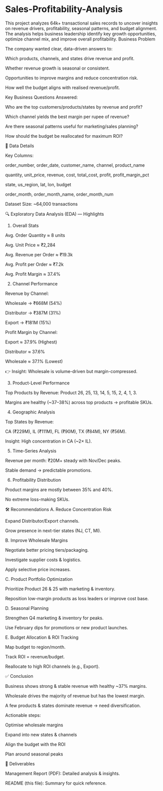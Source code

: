 # Sales-Profitability-Analysis
This project analyzes 64k+ transactional sales records to uncover insights on revenue drivers, profitability, seasonal patterns, and budget alignment. The analysis helps business leadership identify key growth opportunities, optimize channel mix, and improve overall profitability.
Business Problem

The company wanted clear, data-driven answers to:

Which products, channels, and states drive revenue and profit.

Whether revenue growth is seasonal or consistent.

Opportunities to improve margins and reduce concentration risk.

How well the budget aligns with realised revenue/profit.

Key Business Questions Answered:

Who are the top customers/products/states by revenue and profit?

Which channel yields the best margin per rupee of revenue?

Are there seasonal patterns useful for marketing/sales planning?

How should the budget be reallocated for maximum ROI?

📂 Data Details

Key Columns:

order_number, order_date, customer_name, channel, product_name

quantity, unit_price, revenue, cost, total_cost, profit, profit_margin_pct

state, us_region, lat, lon, budget

order_month, order_month_name, order_month_num

Dataset Size: ~64,000 transactions

🔍 Exploratory Data Analysis (EDA) — Highlights
1. Overall Stats

Avg. Order Quantity ≈ 8 units

Avg. Unit Price ≈ ₹2,284

Avg. Revenue per Order ≈ ₹19.3k

Avg. Profit per Order ≈ ₹7.2k

Avg. Profit Margin ≈ 37.4%

2. Channel Performance

Revenue by Channel:

Wholesale → ₹668M (54%)

Distributor → ₹387M (31%)

Export → ₹181M (15%)

Profit Margin by Channel:

Export ≈ 37.9% (Highest)

Distributor ≈ 37.6%

Wholesale ≈ 37.1% (Lowest)

👉 Insight: Wholesale is volume-driven but margin-compressed.

3. Product-Level Performance

Top Products by Revenue: Product 26, 25, 13, 14, 5, 15, 2, 4, 1, 3.

Margins are healthy (~37–38%) across top products → profitable SKUs.

4. Geographic Analysis

Top States by Revenue:

CA (₹229M), IL (₹111M), FL (₹90M), TX (₹84M), NY (₹56M).

Insight: High concentration in CA (~2× IL).

5. Time-Series Analysis

Revenue per month: ₹20M+ steady with Nov/Dec peaks.

Stable demand → predictable promotions.

6. Profitability Distribution

Product margins are mostly between 35% and 40%.

No extreme loss-making SKUs.

🛠️ Recommendations
A. Reduce Concentration Risk

Expand Distributor/Export channels.

Grow presence in next-tier states (NJ, CT, MI).

B. Improve Wholesale Margins

Negotiate better pricing tiers/packaging.

Investigate supplier costs & logistics.

Apply selective price increases.

C. Product Portfolio Optimization

Prioritize Product 26 & 25 with marketing & inventory.

Reposition low-margin products as loss leaders or improve cost base.

D. Seasonal Planning

Strengthen Q4 marketing & inventory for peaks.

Use February dips for promotions or new product launches.

E. Budget Allocation & ROI Tracking

Map budget to region/month.

Track ROI = revenue/budget.

Reallocate to high ROI channels (e.g., Export).

✅ Conclusion

Business shows strong & stable revenue with healthy ~37% margins.

Wholesale drives the majority of revenue but has the lowest margin.

A few products & states dominate revenue → need diversification.

Actionable steps:

Optimise wholesale margins

Expand into new states & channels

Align the budget with the ROI

Plan around seasonal peaks

📁 Deliverables

Management Report (PDF): Detailed analysis & insights.

README (this file): Summary for quick reference.
